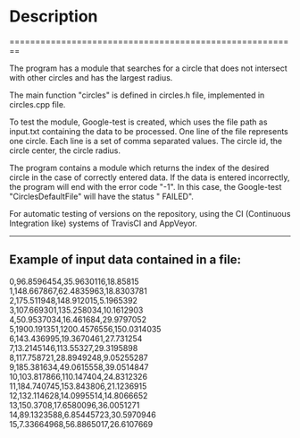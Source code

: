 # Description
========================================================

<p>The program has a module that searches for a circle that does not intersect with other circles and has the largest radius.<p>
<p>The main function "circles" is defined in circles.h file, implemented in circles.cpp file.</p>
<p>To test the module, Google-test is created, which uses the file path as input.txt containing the data to be processed. One line of the file represents one circle. Each line is a set of comma separated values. The circle id, the circle center, the circle radius.</p>
<p>The program contains a module which returns the index of the desired circle in the case of correctly entered data. If the data is entered incorrectly, the program will end with the error code "-1". In this case, the Google-test "CirclesDefaultFile" will have the status " FAILED".</p>
<p>For automatic testing of versions on the repository, using the CI (Continuous Integration like) systems of TravisCI and AppVeyor. </p>

---------------------------------------------------------

## Example of input data contained in a file:
<p>0,96.8596454,35.9630116,18.85815 <br>
1,148.667867,62.4835963,18.8303781 <br>
2,175.511948,148.912015,5.1965392 <br>
3,107.669301,135.258034,10.1612903 <br>
4,50.9537034,16.461684,29.9797052 <br>
5,1900.191351,1200.4576556,150.0314035 <br>
6,143.436995,19.3670461,27.731254 <br>
7,13.2145146,113.55327,29.3195898 <br>
8,117.758721,28.8949248,9.05255287 <br>
9,185.381634,49.0615558,39.0514847 <br>
10,103.817866,110.147404,24.8312326 <br>
11,184.740745,153.843806,21.1236915 <br>
12,132.114628,14.0995514,14.8066652 <br>
13,150.3708,17.6580096,36.0051271 <br>
14,89.1323588,6.85445723,30.5970946 <br>
15,7.33664968,56.8865017,26.6107669 </p>
